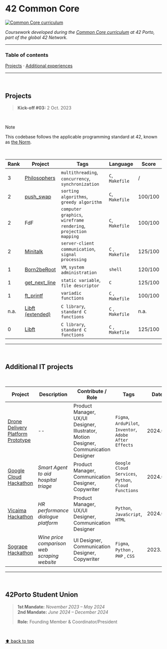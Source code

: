 # 42 Common Core
[![Common Core curriculum](https://img.shields.io/badge/42%20School-Common%20Core%20curriculum-%2315bbbb)](https://www.42porto.com/)

_Coursework developed during the [Common Core curriculum](https://42.fr/en/the-program/software-engineer-degree/) at 42 Porto, part of the global 42 Network._

___


### Table of contents
[Projects](#projects) · [Additional experiences](#additional-experiences)

___

</br>

## Projects

> **Kick-off #03:** 2 Oct. 2023

</br>

>[!NOTE]
>This codebase follows the applicable programming standard at 42, known as [the Norm](https://github.com/teresa-chow/42-common-core/blob/main/en_norm_v4_2023.pdf).

</br>

Rank | Project | Tags | Language | Score
--|--|--|--|--
3 | [Philosophers](https://github.com/teresa-chow/42-philosophers) | `multithreading`, `concurrency`, `synchronization` | `C`, `Makefile` | /
2 | [push_swap](https://github.com/teresa-chow/42-push_swap) | `sorting algorithms`, `greedy algorithm` | `C`, `Makefile` | 100/100
2 | FdF | `computer graphics`, `wireframe rendering`, `projection mapping` | `C`, `Makefile` | 100/100
2 | [Minitalk](https://github.com/teresa-chow/42-minitalk) | `server-client communication`, `signal processing` | `C` , `Makefile` | 125/100
1 | [Born2beRoot](https://github.com/teresa-chow/42-Born2beRoot) | `VM`, `system administration` | `shell` | 120/100
1 | [get_next_line](https://github.com/teresa-chow/42-get_next_line) | `static variable`, `file descriptor` | `C` | 125/100
1 | [ft_printf](https://github.com/teresa-chow/42-ft_printf) | `variadic functions` | `C` , `Makefile` | 100/100
n.a. | [Libft (extended)](https://github.com/teresa-chow/42-libft-extended) | `C library`, `standard C functions` | `C` , `Makefile` | n.a.
0 | [Libft](https://github.com/teresa-chow/42-libft) | `C library`, `standard C functions` | `C` , `Makefile` | 125/100

___

</br>

## Additional IT projects

</br>

Project | Description | Contribute / Role | Tags | Date | Notes
--|--|--|--|--|--
[Drone Delivery Platform Prototype](https://github.com/teresa-chow/42-hackathon-visuinnovation) | -- | Product Manager, UX/UI Designer, Illustrator, Motion Designer, Communication Designer | `Figma`, `ArduPilot`, `Inventor`, `Adobe After Effects` | 2024.09 | -- 
[Google Cloud Hackathon](https://github.com/teresa-chow/42-hackathon-google-cloud) | _Smart Agent to aid hospital triage_ | Product Manager, Communication Designer, Copywriter | `Google Cloud Services`, `Python`, `Cloud Functions` | 2024.06 | --
[Vicaima Hackathon](https://github.com/teresa-chow/42-hackathon-vicaima) | _HR performance dialogue platform_ | Product Manager, UX/UI Designer, Communication Designer | `Python`, `JavaScript`, `HTML` | 2024.05 | :1st_place_medal: 1st place
[Sogrape Hackathon](https://github.com/teresa-chow/42-hackathon-sogrape) | _Wine price comparison web scraping website_ | UI Designer, Communication Designer, Copywriter | `Figma`, `Python` , `PHP` , `CSS` | 2023.10 | :3rd_place_medal: 3rd place

___

</br>

## 42Porto Student Union

> **1st Mandate:** _November 2023 – May 2024_ </br>
> **2nd Mandate:** _June 2024 – December 2024_
>
> **Role:** Founding Member & Coordinator/President

</br>

[⬆ back to top](#42-common-core)

